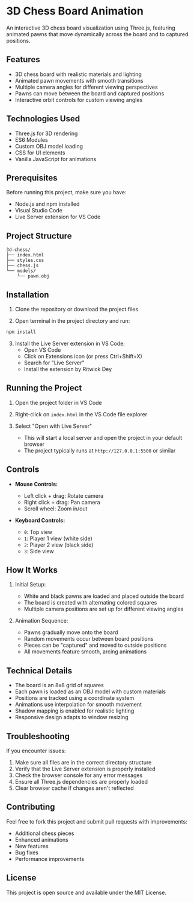 # 3D Chess Board Animation

An interactive 3D chess board visualization using Three.js, featuring animated pawns that move dynamically across the board and to captured positions.

## Features

- 3D chess board with realistic materials and lighting
- Animated pawn movements with smooth transitions
- Multiple camera angles for different viewing perspectives
- Pawns can move between the board and captured positions
- Interactive orbit controls for custom viewing angles

## Technologies Used

- Three.js for 3D rendering
- ES6 Modules
- Custom OBJ model loading
- CSS for UI elements
- Vanilla JavaScript for animations

## Prerequisites

Before running this project, make sure you have:

- Node.js and npm installed
- Visual Studio Code
- Live Server extension for VS Code

## Project Structure

```
3d-chess/
├── index.html
├── styles.css
├── chess.js
└── models/
    └── pawn.obj
```

## Installation

1. Clone the repository or download the project files

2. Open terminal in the project directory and run:
```bash
npm install
```

3. Install the Live Server extension in VS Code:
   - Open VS Code
   - Click on Extensions icon (or press Ctrl+Shift+X)
   - Search for "Live Server"
   - Install the extension by Ritwick Dey

## Running the Project

1. Open the project folder in VS Code

2. Right-click on `index.html` in the VS Code file explorer

3. Select "Open with Live Server"
   - This will start a local server and open the project in your default browser
   - The project typically runs at `http://127.0.0.1:5500` or similar

## Controls

- **Mouse Controls:**
  - Left click + drag: Rotate camera
  - Right click + drag: Pan camera
  - Scroll wheel: Zoom in/out

- **Keyboard Controls:**
  - `0`: Top view
  - `1`: Player 1 view (white side)
  - `2`: Player 2 view (black side)
  - `3`: Side view

## How It Works

1. Initial Setup:
   - White and black pawns are loaded and placed outside the board
   - The board is created with alternating colored squares
   - Multiple camera positions are set up for different viewing angles

2. Animation Sequence:
   - Pawns gradually move onto the board
   - Random movements occur between board positions
   - Pieces can be "captured" and moved to outside positions
   - All movements feature smooth, arcing animations

## Technical Details

- The board is an 8x8 grid of squares
- Each pawn is loaded as an OBJ model with custom materials
- Positions are tracked using a coordinate system
- Animations use interpolation for smooth movement
- Shadow mapping is enabled for realistic lighting
- Responsive design adapts to window resizing

## Troubleshooting

If you encounter issues:

1. Make sure all files are in the correct directory structure
2. Verify that the Live Server extension is properly installed
3. Check the browser console for any error messages
4. Ensure all Three.js dependencies are properly loaded
5. Clear browser cache if changes aren't reflected

## Contributing

Feel free to fork this project and submit pull requests with improvements:

- Additional chess pieces
- Enhanced animations
- New features
- Bug fixes
- Performance improvements

## License

This project is open source and available under the MIT License.
